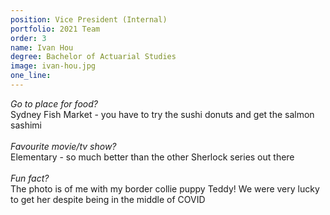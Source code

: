 ```yaml
---
position: Vice President (Internal)
portfolio: 2021 Team
order: 3
name: Ivan Hou
degree: Bachelor of Actuarial Studies
image: ivan-hou.jpg
one_line:
---
```

*Go to place for food?*
<br>
Sydney Fish Market - you have to try the sushi donuts and get the salmon sashimi
<br><br>
*Favourite movie/tv show?*
<br>
Elementary - so much better than the other Sherlock series out there
<br><br>
*Fun fact?*
<br>
The photo is of me with my border collie puppy Teddy! We were very lucky to get her despite being in the middle of COVID